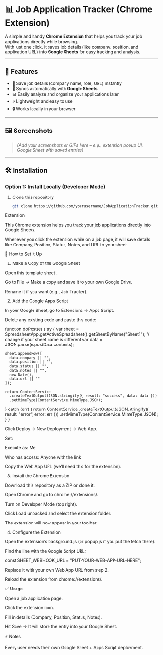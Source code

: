 # 📊 Job Application Tracker (Chrome Extension)

A simple and handy **Chrome Extension** that helps you track your job applications directly while browsing.  
With just one click, it saves job details (like company, position, and application URL) into **Google Sheets** for easy tracking and analysis.

---

## 🚀 Features
- 📝 Save job details (company name, role, URL) instantly  
- 🔗 Syncs automatically with **Google Sheets**  
- 📊 Easily analyze and organize your applications later  
- ⚡ Lightweight and easy to use  
- 🔒 Works locally in your browser  

---

## 🖼️ Screenshots
> _(Add your screenshots or GIFs here – e.g., extension popup UI, Google Sheet with saved entries)_

---

## 🛠️ Installation

### Option 1: Install Locally (Developer Mode)
1. Clone this repository  
   ```bash
   git clone https://github.com/yourusername/JobApplicationTracker.git


Extension

This Chrome extension helps you track your job applications directly into Google Sheets.

Whenever you click the extension while on a job page, it will save details like Company, Position, Status, Notes, and URL to your sheet.

🚀 How to Set It Up
1. Make a Copy of the Google Sheet

Open this template sheet
.

Go to File → Make a copy and save it to your own Google Drive.

Rename it if you want (e.g., Job Tracker).

2. Add the Google Apps Script

In your Google Sheet, go to Extensions → Apps Script.

Delete any existing code and paste this code:

function doPost(e) {
  try {
    var sheet = SpreadsheetApp.getActiveSpreadsheet().getSheetByName("Sheet1"); // change if your sheet name is different
    var data = JSON.parse(e.postData.contents);

    sheet.appendRow([
      data.company || "",
      data.position || "",
      data.status || "",
      data.notes || "",
      new Date(),
      data.url || ""
    ]);

    return ContentService
      .createTextOutput(JSON.stringify({ result: "success", data: data }))
      .setMimeType(ContentService.MimeType.JSON);

  } catch (err) {
    return ContentService
      .createTextOutput(JSON.stringify({ result: "error", error: err }))
      .setMimeType(ContentService.MimeType.JSON);
  }
}


Click Deploy → New Deployment → Web App.

Set:

Execute as: Me

Who has access: Anyone with the link

Copy the Web App URL (we’ll need this for the extension).

3. Install the Chrome Extension

Download this repository as a ZIP or clone it.

Open Chrome and go to chrome://extensions/.

Turn on Developer Mode (top right).

Click Load unpacked and select the extension folder.

The extension will now appear in your toolbar.

4. Configure the Extension

Open the extension’s background.js (or popup.js if you put the fetch there).

Find the line with the Google Script URL:

const SHEET_WEBHOOK_URL = "PUT-YOUR-WEB-APP-URL-HERE";


Replace it with your own Web App URL from step 2.

Reload the extension from chrome://extensions/.

✅ Usage

Open a job application page.

Click the extension icon.

Fill in details (Company, Position, Status, Notes).

Hit Save → It will store the entry into your Google Sheet.

⚡ Notes

Every user needs their own Google Sheet + Apps Script deployment.
